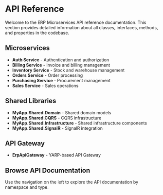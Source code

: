 # API Reference

Welcome to the ERP Microservices API reference documentation. This section provides detailed information about all classes, interfaces, methods, and properties in the codebase.

## Microservices

- **Auth Service** - Authentication and authorization
- **Billing Service** - Invoice and billing management
- **Inventory Service** - Stock and warehouse management
- **Orders Service** - Order processing
- **Purchasing Service** - Procurement management
- **Sales Service** - Sales operations

## Shared Libraries

- **MyApp.Shared.Domain** - Shared domain models
- **MyApp.Shared.CQRS** - CQRS infrastructure
- **MyApp.Shared.Infrastructure** - Shared infrastructure components
- **MyApp.Shared.SignalR** - SignalR integration

## API Gateway

- **ErpApiGateway** - YARP-based API Gateway

## Browse API Documentation

Use the navigation on the left to explore the API documentation by namespace and type.
